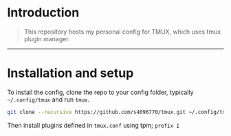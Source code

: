 # Introduction
> This repository hosts my personal config for TMUX, which uses tmux plugin manager.

---

# Installation and setup
To install the config, clone the repo to your config folder, typically `~/.config/tmux` and run `tmux`.

```bash
git clone --recursive https://github.com/s4096770/tmux.git ~/.config/tmux && tmux
```

Then install plugins defined in `tmux.conf` using tpm; `prefix I`
